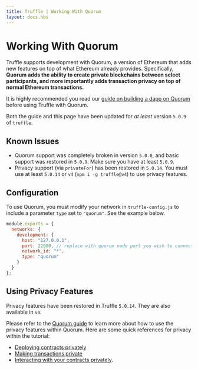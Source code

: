```yaml
---
title: Truffle | Working With Quorum
layout: docs.hbs
---
```

# Working With Quorum
Truffle supports development with Quorum, a version of Ethereum that adds new features on top of what Ethereum already provides. Specifically, **Quorum adds the ability to create private blockchains between select participants, and more importantly adds transaction privacy on top of normal Ethereum transactions.**

It is highly recommended you read our [guide on building a dapp on Quorum](/guides/building-dapps-for-quorum-private-enterprise-blockchains) before using Truffle with Quorum.

Both the guide and this page have been updated for *at least* version `5.0.9` of `truffle`.

## Known Issues
- Quorum support was completely broken in version `5.0.0`, and basic support was restored in `5.0.9`. Make sure you have at least `5.0.9`.
- Privacy support (via `privateFor`) has been restored in `5.0.14`. You must use at least `5.0.14` or `v4` (`npm i -g truffle@v4`) to use privacy features.

## Configuration
To use Quorum, you must modify your network in `truffle-config.js` to include a parameter `type` set to `"quorum"`. See the example below.

```javascript
module.exports = {
  networks: {
    development: {
      host: "127.0.0.1",
      port: 22000, // replace with quorum node port you wish to connect to
      network_id: "*",
      type: "quorum"
    }
  }
};
```

## Using Privacy Features
Privacy features have been restored in Truffle `5.0.14`. They are also available in `v4`.

Please refer to the [Quorum guide](/guides/building-dapps-for-quorum-private-enterprise-blockchains) to learn more about how to use the privacy features within Quorum. Here are some quick references for privacy within the tutorial:
- [Deploying contracts privately](/guides/building-dapps-for-quorum-private-enterprise-blockchains#deploying-smart-contracts-on-quorum)
- [Making transactions private](/guides/building-dapps-for-quorum-private-enterprise-blockchains#using-quorum-39-s-privacy-features-to-make-transactions-private)
- [Interacting with your contracts privately](/guides/building-dapps-for-quorum-private-enterprise-blockchains#interacting-with-contracts-privately).
